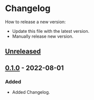 # Changelog
How to release a new version:
- Update this file with the latest version.
- Manually release new version.

## [Unreleased]

## [0.1.0] - 2022-08-01
### Added
- Added Changelog.

[Unreleased]: https://github.com/strvcom/strv-backend-go-logging/compare/v0.1.0...HEAD
[0.1.0]: https://github.com/strvcom/strv-backend-go-logging/releases/tag/v0.1.0
